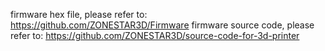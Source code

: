 firmware hex file, please refer to: https://github.com/ZONESTAR3D/Firmware
firmware source code, please refer to: https://github.com/ZONESTAR3D/source-code-for-3d-printer